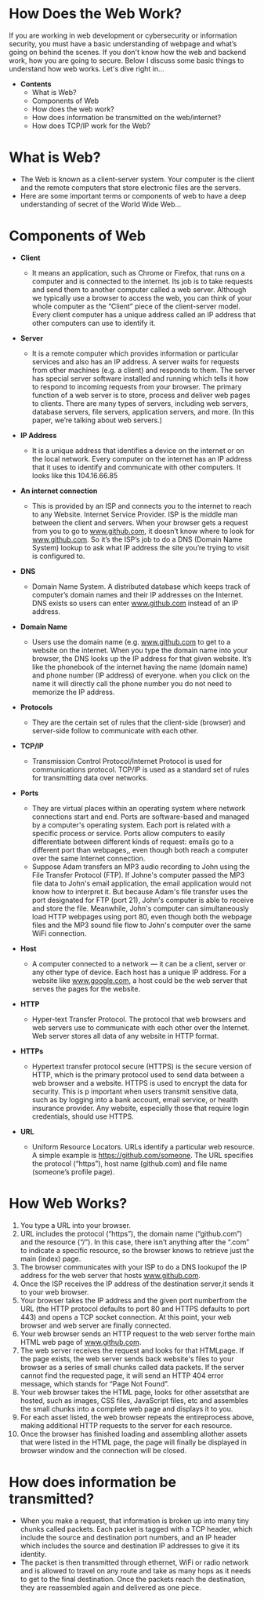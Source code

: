 # How Does the Web Work?
If you are working in web development or cybersecurity or information security, you must have a basic understanding of webpage and what’s going on behind the scenes.
If you don't know how the web and backend work, how you are going to secure.  Below I discuss some basic things to understand how web works.
Let's dive right in…

- **Contents**
  - What is Web?
  - Components of Web
  - How does the web work?
  - How does information be transmitted on the web/internet?
  - How does TCP/IP work for the Web?

# What is Web? 
  - The Web is known as a client-server system. Your computer is the client and the remote computers that store electronic files are the servers.
  - Here are some important terms or components of web to have a deep understanding of secret of the World Wide Web...

# Components of Web
 - **Client**
   - It means an application, such as Chrome or Firefox, that runs on a computer and is connected to the internet. Its job is to take requests and send them to another computer called a web server.
Although we typically use a browser to access the web, you can think of your whole computer as the “Client” piece of the client-server model. Every client computer has a unique address called an IP address that other computers can use to identify it.

 - **Server**
    - It is a remote computer which provides information or particular services and also has an IP address.  A server waits for requests from other machines (e.g. a client) and responds to them.
The server has special server software installed and running which tells it how to respond to incoming requests from your browser. The primary function of a web server is to store, process and deliver web pages to clients.
There are many types of servers, including web servers, database servers, file servers, application servers, and more.
(In this paper, we’re talking about web servers.)

 - **IP Address**
   - It is a unique address that identifies a device on the internet or on the local network. Every computer on the internet has an IP address that it uses to identify and communicate with other computers.  It looks like this
104.16.66.85

 - **An internet connection**
   - This is provided by an ISP and connects you to the internet to reach to any Website.
Internet Service Provider. ISP is the middle man between the client and servers. When your browser gets a request from you to go to www.github.com, it doesn’t know where to look for www.github.com. So it’s the ISP’s job to do a DNS (Domain Name System) lookup to ask what IP address the site you’re trying to visit is configured to.

 - **DNS**
   - Domain Name System. A distributed database which keeps track of computer’s domain names and their IP addresses on the Internet. DNS exists so users can enter www.github.com instead of an IP address.
  
 - **Domain Name**
   - Users use the domain name (e.g.
www.github.com to get to a website on the internet. When you type the domain name into your browser, the DNS looks up the IP address for that given website. It’s like the phonebook of the internet having the name (domain name) and phone number (IP address) of everyone.
when you click on the name it will directly call the phone number you do not need to memorize the IP address.

 - **Protocols**
   - They are the certain set of rules that the client-side (browser) and server-side follow to communicate with each other.
  
 - **TCP/IP**
   - Transmission Control Protocol/Internet Protocol is used for communications protocol. TCP/IP is used as a standard set of rules for transmitting data over networks.
  
 - **Ports**
   - They are virtual places within an operating system where network connections start and end. Ports are software-based and managed by a computer's operating system. Each port is related with a specific process or service. Ports allow computers to easily differentiate between different kinds of request: emails go to a different port than webpages,, even though both reach a computer over the same Internet connection.
   - Suppose Adam transfers an MP3 audio recording to John using the File Transfer Protocol (FTP). If Johne's computer passed the MP3 file data to John's email application, the email application would not know how to interpret it. But because Adam's file transfer uses the port designated for FTP (port 21), John's computer is able to receive and store the file.
Meanwhile, John's computer can simultaneously load HTTP webpages using port 80, even though both the webpage files and the MP3 sound file flow to John's computer over the same WiFi connection.

  - **Host**
    - A computer connected to a network — it can be a client, server or any other type of device. Each host has a unique IP address. For a website like www.google.com, a host could be the web server that serves the pages for the website.
   
  - **HTTP** 
    - Hyper-text Transfer Protocol. The protocol that web browsers and web servers use to communicate with each other over the Internet. Web server stores all data of any website in HTTP format.
 
  - **HTTPs**
    - Hypertext transfer protocol secure (HTTPS) is the secure version of HTTP, which is the primary protocol used to send data between a web browser and a website. HTTPS is used to encrypt the data for security. This is p important when users transmit sensitive data, such as by logging into a bank account, email service, or health insurance provider.
Any website, especially those that require login credentials, should use HTTPS.

 - **URL**
   - Uniform Resource Locators. URLs identify a particular web resource. A simple example is
https://github.com/someone. The URL specifies the protocol (“https”), host name (github.com) and file name (someone’s profile page).

# How Web Works?
1) You type a URL into your browser.
2) URL includes the protocol (“https”), the domain name (“github.com”) and the resource (“/”). In this case, there isn’t anything after the “.com” to indicate a specific resource, so the browser knows to retrieve just the main (index) page.
3) The browser communicates with your ISP to do a DNS lookupof the IP address for the web server that hosts www.github.com.
4) Once the ISP receives the IP address of the destination server,it sends it to your web browser.
5) Your browser takes the IP address and the given port numberfrom the URL (the HTTP protocol defaults to port 80 and HTTPS defaults to port 443) and opens a TCP socket connection. At this point, your web browser and web server are finally connected.
6) Your web browser sends an HTTP request to the web server forthe main HTML web page of www.github.com.
7) The web server receives the request and looks for that HTMLpage. If the page exists, the web server sends back website's files to your browser as a series of small chunks called data packets. If the server cannot find the requested page, it will send an HTTP 404 error message, which stands for “Page Not Found”.
8) Your web browser takes the HTML page, looks for other assetsthat are hosted, such as images, CSS files, JavaScript files, etc and assembles the small chunks  into a complete web page and displays it to you.
9) For each asset listed, the web browser repeats the entireprocess above, making additional HTTP requests to the server for each resource.
10) Once the browser has finished loading and assembling allother assets that were listed in the HTML page, the page will finally be displayed in browser window and the connection will be closed.


# How does information be transmitted?
  - When you make a request, that information is broken up into many tiny chunks called packets. Each packet is tagged with a TCP header, which include the source and destination port numbers, and an IP header which includes the source and destination IP addresses to give it its identity.
  - The packet is then transmitted through ethernet, WiFi or radio network and is allowed to travel on any route and take as many hops as it needs to get to the final destination.
Once the packets reach the destination, they are reassembled again and delivered as one piece.


